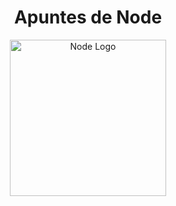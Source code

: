 <div align="center">
<h1>Apuntes de Node</h1>
</div>


<p align="center">
  <a href="https://nodejs.org/" target="blank"><img src="/node.png" width="250" alt="Node Logo" /></a>
</p>